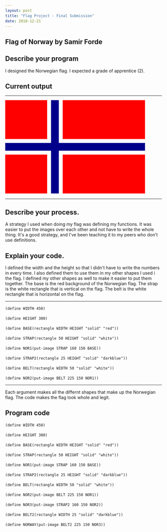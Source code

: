 ```yaml
---
layout: post
title: "Flag Project - Final Submission"
date: 2018-12-21
---
```


## Flag of Norway by Samir Forde

## Describe your program

I designed the Norwegian flag. I expected a grade of apprentice (2). 

<!--- That's rough, my dude... -->

## Current output

* * *
![Flag](/Images/flagV2.png)
* * *

## Describe your process.

A strategy I used when doing my flag was defining my functions. It was easier to put the images over each other and not have to write the whole thing. It's a good strategy, and I've been teaching it to my peers who don't use definitions.

<!--- Hey... That's pretty goooood! -->


## Explain your code.

I defined the width and the height so that I didn't have to write the numbers in every time. I also defined them to use them in my other shapes I used i the flag. I defined my other shapes as well to make it easier to put them together.
The base is the red background of the Norwegian flag. The strap is the white rectangle that is vertical on the flag. The belt is the white rectangle that is horizontal on the flag.

* * *

```
(define WIDTH 450)

(define HEIGHT 300)

(define BASE(rectangle WIDTH HEIGHT "solid" "red"))

(define STRAP(rectangle 50 HEIGHT "solid" "white"))

(define NOR1(put-image STRAP 160 150 BASE))

(define STRAP2(rectangle 25 HEIGHT "solid" "darkblue"))

(define BELT(rectangle WIDTH 50 "solid" "white"))

(define NOR2(put-image BELT 225 150 NOR1))

```

* * *
Each argument makes all the differnt shapes that make up the Norwegian flag. The code makes the flag look whole and legit.
 
<!--- Ok. -->


## Program code

```
(define WIDTH 450)

(define HEIGHT 300)

(define BASE(rectangle WIDTH HEIGHT "solid" "red"))

(define STRAP(rectangle 50 HEIGHT "solid" "white"))

(define NOR1(put-image STRAP 160 150 BASE))

(define STRAP2(rectangle 25 HEIGHT "solid" "darkblue"))

(define BELT(rectangle WIDTH 50 "solid" "white"))

(define NOR2(put-image BELT 225 150 NOR1))

(define NOR3(put-image STRAP2 160 150 NOR2))

(define BELT2(rectangle WIDTH 25 "solid" "darkblue"))

(define NORWAY(put-image BELT2 225 150 NOR3))

```
